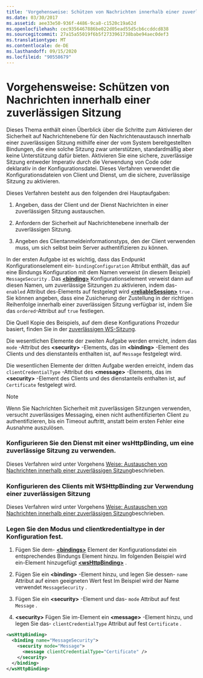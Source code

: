 ```yaml
---
title: 'Vorgehensweise: Schützen von Nachrichten innerhalb einer zuverlässigen Sitzung'
ms.date: 03/30/2017
ms.assetid: aee33e50-936f-4486-9ca8-c1520c19a62d
ms.openlocfilehash: cec9356467886be022d05ead55d5cb6ccddcd838
ms.sourcegitcommit: 27a15a55019f6b5f2733961738babe94aec0def3
ms.translationtype: MT
ms.contentlocale: de-DE
ms.lasthandoff: 09/15/2020
ms.locfileid: "90558679"
---
```

# <a name="how-to-secure-messages-within-reliable-sessions"></a>Vorgehensweise: Schützen von Nachrichten innerhalb einer zuverlässigen Sitzung

Dieses Thema enthält einen Überblick über die Schritte zum Aktivieren der Sicherheit auf Nachrichtenebene für den Nachrichtenaustausch innerhalb einer zuverlässigen Sitzung mithilfe einer der vom System bereitgestellten Bindungen, die eine solche Sitzung zwar unterstützen, standardmäßig aber keine Unterstützung dafür bieten. Aktivieren Sie eine sichere, zuverlässige Sitzung entweder Imperativ durch die Verwendung von Code oder deklarativ in der Konfigurationsdatei. Dieses Verfahren verwendet die Konfigurationsdateien von Client und Dienst, um die sichere, zuverlässige Sitzung zu aktivieren.

Dieses Verfahren besteht aus den folgenden drei Hauptaufgaben:

1. Angeben, dass der Client und der Dienst Nachrichten in einer zuverlässigen Sitzung austauschen.

1. Anfordern der Sicherheit auf Nachrichtenebene innerhalb der zuverlässigen Sitzung.

1. Angeben des Clientanmeldeinformationstyps, den der Client verwenden muss, um sich selbst beim Server authentifizieren zu können.

In der ersten Aufgabe ist es wichtig, dass das Endpunkt Konfigurationselement ein- `bindingConfiguration` Attribut enthält, das auf eine Bindungs Konfiguration mit dem Namen verweist (in diesem Beispiel) `MessageSecurity` . Das [**\<binding>**](../../configure-apps/file-schema/wcf/bindings.md) Konfigurationselement verweist dann auf diesen Namen, um zuverlässige Sitzungen zu aktivieren, indem das- `enabled` Attribut des-Elements auf festgelegt wird [**\<reliableSession>**](/previous-versions/ms731375(v=vs.90)) `true` . Sie können angeben, dass eine Zusicherung der Zustellung in der richtigen Reihenfolge innerhalb einer zuverlässigen Sitzung verfügbar ist, indem Sie das `ordered`-Attribut auf `true` festlegen.

Die Quell Kopie des Beispiels, auf dem diese Konfigurations Prozedur basiert, finden Sie in der [zuverlässigen WS-Sitzung](../samples/ws-reliable-session.md).

Die wesentlichen Elemente der zweiten Aufgabe werden erreicht, indem das `mode` -Attribut des **\<security>** -Elements, das im **\<binding>** -Element des Clients und des dienstanteils enthalten ist, auf `Message` festgelegt wird.

Die wesentlichen Elemente der dritten Aufgabe werden erreicht, indem das `clientCredentialType` -Attribut des **\<message>** -Elements, das im **\<security>** -Element des Clients und des dienstanteils enthalten ist, auf `Certificate` festgelegt wird.

> [!NOTE]
> Wenn Sie Nachrichten Sicherheit mit zuverlässigen Sitzungen verwenden, versucht zuverlässiges Messaging, einen nicht authentifizierten Client zu authentifizieren, bis ein Timeout auftritt, anstatt beim ersten Fehler eine Ausnahme auszulösen.

### <a name="configure-the-service-with-a-wshttpbinding-to-use-a-reliable-session"></a>Konfigurieren Sie den Dienst mit einer wsHttpBinding, um eine zuverlässige Sitzung zu verwenden.

Dieses Verfahren wird unter Vorgehens [Weise: Austauschen von Nachrichten innerhalb einer zuverlässigen Sitzung](how-to-exchange-messages-within-a-reliable-session.md)beschrieben.

### <a name="configure-the-client-with-a-wshttpbinding-to-use-a-reliable-session"></a>Konfigurieren des Clients mit WSHttpBinding zur Verwendung einer zuverlässigen Sitzung

Dieses Verfahren wird unter Vorgehens [Weise: Austauschen von Nachrichten innerhalb einer zuverlässigen Sitzung](how-to-exchange-messages-within-a-reliable-session.md)beschrieben.

### <a name="set-the-mode-and-clientcredentialtype-in-configuration"></a>Legen Sie den Modus und clientkredentialtype in der Konfiguration fest.

1. Fügen Sie dem- [**\<bindings>**](../../configure-apps/file-schema/wcf/bindings.md) Element der Konfigurationsdatei ein entsprechendes Bindungs Element hinzu. Im folgenden Beispiel wird ein-Element hinzugefügt [**\<wsHttpBinding>**](../../configure-apps/file-schema/wcf/wshttpbinding.md) .

1. Fügen Sie ein **\<binding>** -Element hinzu, und legen Sie dessen- `name` Attribut auf einen geeigneten Wert fest Im Beispiel wird der Name verwendet `MessageSecurity` .

1. Fügen Sie ein **\<security>** -Element und das- `mode` Attribut auf fest `Message` .

1. **\<security>** Fügen Sie im-Element ein **\<message>** -Element hinzu, und legen Sie das- `clientCredentialType` Attribut auf fest `Certificate` .

```xml
<wsHttpBinding>
  <binding name="MessageSecurity">
    <security mode="Message">
      <message clientCredentialType="Certificate" />
    </security>
  </binding>
</wsHttpBinding>
```
